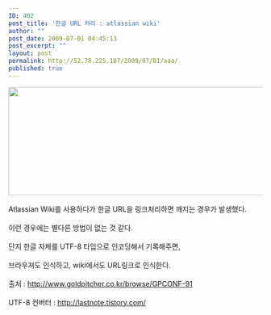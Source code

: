```yaml
---
ID: 402
post_title: '한글 URL 처리 : atlassian wiki'
author: ""
post_date: 2009-07-01 04:45:13
post_excerpt: ""
layout: post
permalink: http://52.78.225.187/2009/07/01/aaa/
published: true
---
```

<img src="http://52.78.225.187/wp-content/uploads/1/9533503234.png" width="647" height="214" /><BR><BR>Atlassian Wiki를 사용하다가 한글 URL을 링크처리하면 깨지는 경우가 발생했다.<BR><BR>이런 경우에는 별다른 방법이 없는 것 같다.<BR><BR>단지 한글 자체를 UTF-8 타입으로 인코딩해서 기록해주면,<BR><BR>브라우져도 인식하고, wiki에서도 URL링크로 인식한다.<BR><BR>출처 : <A href="http://www.goldpitcher.co.kr/browse/GPCONF-91">http://www.goldpitcher.co.kr/browse/GPCONF-91</A><BR><BR>UTF-8 컨버터 : <A href="http://lastnote.tistory.com/">http://lastnote.tistory.com/</A>